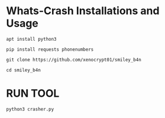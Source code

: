 

# Whats-Crash Installations and Usage
```
apt install python3
```
```
pip install requests phonenumbers
```
```
git clone https://github.com/xenocrypt01/smiley_b4n
```
```
cd smiley_b4n
```
# RUN TOOL
```
python3 crasher.py 
```
